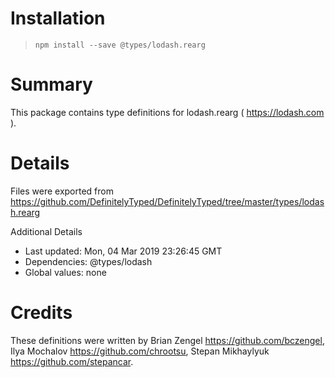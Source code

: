 # Installation
> `npm install --save @types/lodash.rearg`

# Summary
This package contains type definitions for lodash.rearg ( https://lodash.com ).

# Details
Files were exported from https://github.com/DefinitelyTyped/DefinitelyTyped/tree/master/types/lodash.rearg

Additional Details
 * Last updated: Mon, 04 Mar 2019 23:26:45 GMT
 * Dependencies: @types/lodash
 * Global values: none

# Credits
These definitions were written by Brian Zengel <https://github.com/bczengel>, Ilya Mochalov <https://github.com/chrootsu>, Stepan Mikhaylyuk <https://github.com/stepancar>.
